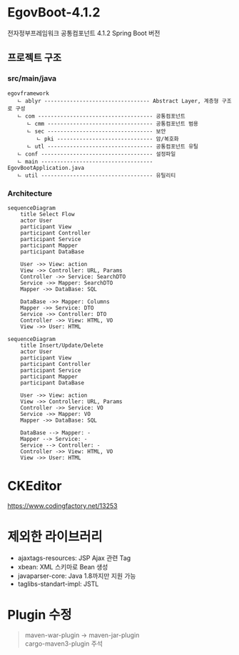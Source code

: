 # EgovBoot-4.1.2
전자정부프레임워크 공통컴포넌트 4.1.2 Spring Boot 버전

## 프로젝트 구조

### src/main/java
```text
egovframework
   ㄴ ablyr --------------------------------- Abstract Layer, 계층형 구조로 구성
   ㄴ com ------------------------------------ 공통컴포넌트
      ㄴ cmm --------------------------------- 공통컴포넌트 범용
      ㄴ sec --------------------------------- 보안
         ㄴ pki ------------------------------ 암/복호화
      ㄴ utl --------------------------------- 공통컴포넌트 유틸
   ㄴ conf ----------------------------------- 설정파일
   ㄴ main ----------------------------------- EgovBootApplication.java
   ㄴ util ----------------------------------- 유틸리티
```
### Architecture
```mermaid
sequenceDiagram
    title Select Flow
    actor User
    participant View
    participant Controller
    participant Service
    participant Mapper
    participant DataBase
    
    User ->> View: action
    View ->> Controller: URL, Params
    Controller ->> Service: SearchDTO
    Service ->> Mapper: SearchDTO
    Mapper ->> DataBase: SQL
    
    DataBase ->> Mapper: Columns
    Mapper ->> Service: DTO
    Service ->> Controller: DTO
    Controller ->> View: HTML, VO
    View ->> User: HTML

```

```mermaid
sequenceDiagram
    title Insert/Update/Delete
    actor User
    participant View
    participant Controller
    participant Service
    participant Mapper
    participant DataBase
    
    User ->> View: action
    View ->> Controller: URL, Params
    Controller ->> Service: VO
    Service ->> Mapper: VO
    Mapper ->> DataBase: SQL
    
    DataBase --> Mapper: -
    Mapper --> Service: -
    Service --> Controller: -
    Controller ->> View: HTML, VO
    View ->> User: HTML
```




# CKEditor

https://www.codingfactory.net/13253

# 제외한 라이브러리

- ajaxtags-resources: JSP Ajax 관련 Tag
- xbean: XML 스키마로 Bean 생성
- javaparser-core: Java 1.8까지만 지원 가능
- taglibs-standart-impl: JSTL

# Plugin 수정

> maven-war-plugin -> maven-jar-plugin  
> cargo-maven3-plugin 주석

